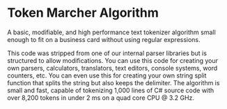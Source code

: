 # Token Marcher Algorithm
A basic, modifiable, and high performance text tokenizer algorithm small enough to fit on a business card without using regular expressions.

This code was stripped from one of our internal parser libraries but is structured to allow modifications. You can use this code for creating your own parsers, calculators, translators, text editors, console systems, word counters, etc. You can even use this for creating your own string split function that splits the string but also keeps the delimiter. The algorithm is small and fast, capable of tokenizing 1,000 lines of C# source code with over 8,200 tokens in under 2 ms on a quad core CPU @ 3.2 GHz.
